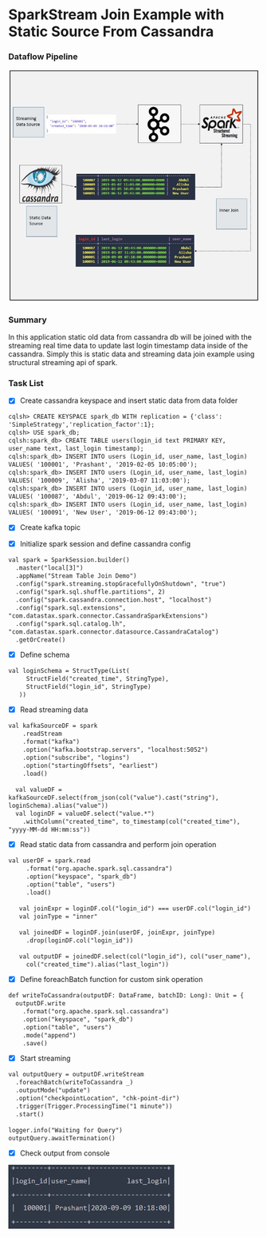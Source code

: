# SparkStream Join Example with Static Source From Cassandra
### Dataflow Pipeline
![](pipeline.JPG)

### Summary

In this application static old data from cassandra db will be joined with the streaming real time data to update last login timestamp data inside of the cassandra. Simply this is static data and streaming data join example using structural streaming api of spark.
### Task List

- [x] Create cassandra keyspace and insert static data from data folder

```
cqlsh> CREATE KEYSPACE spark_db WITH replication = {'class': 'SimpleStrategy','replication_factor':1};
cqlsh> USE spark_db;
cqlsh:spark_db> CREATE TABLE users(login_id text PRIMARY KEY, user_name text, last_login timestamp);
cqlsh:spark_db> INSERT INTO users (Login_id, user_name, last_login) VALUES( '100001', 'Prashant', '2019-02-05 10:05:00');
cqlsh:spark_db> INSERT INTO users (Login_id, user_name, last_login) VALUES( '100009', 'Alisha', '2019-03-07 11:03:00');
cqlsh:spark_db> INSERT INTO users (Login_id, user_name, last_login) VALUES( '100087', 'Abdul', '2019-06-12 09:43:00');
cqlsh:spark_db> INSERT INTO users (Login_id, user_name, last_login) VALUES( '100091', 'New User', '2019-06-12 09:43:00');
```

- [x] Create kafka topic

- [x] Initialize spark session and define cassandra config
```
val spark = SparkSession.builder()
  .master("local[3]")
  .appName("Stream Table Join Demo")
  .config("spark.streaming.stopGracefullyOnShutdown", "true")
  .config("spark.sql.shuffle.partitions", 2)
  .config("spark.cassandra.connection.host", "localhost")
  .config("spark.sql.extensions", "com.datastax.spark.connector.CassandraSparkExtensions")
  .config("spark.sql.catalog.lh", "com.datastax.spark.connector.datasource.CassandraCatalog")
  .getOrCreate()
```
- [x] Define schema
```
val loginSchema = StructType(List(
     StructField("created_time", StringType),
     StructField("login_id", StringType)
   ))
```
- [x] Read streaming data
```
val kafkaSourceDF = spark
    .readStream
    .format("kafka")
    .option("kafka.bootstrap.servers", "localhost:5052")
    .option("subscribe", "logins")
    .option("startingOffsets", "earliest")
    .load()

  val valueDF = kafkaSourceDF.select(from_json(col("value").cast("string"), loginSchema).alias("value"))
  val loginDF = valueDF.select("value.*")
    .withColumn("created_time", to_timestamp(col("created_time"), "yyyy-MM-dd HH:mm:ss"))
```
- [x] Read static data from cassandra and perform join operation
```
val userDF = spark.read
     .format("org.apache.spark.sql.cassandra")
     .option("keyspace", "spark_db")
     .option("table", "users")
     .load()

   val joinExpr = loginDF.col("login_id") === userDF.col("login_id")
   val joinType = "inner"

   val joinedDF = loginDF.join(userDF, joinExpr, joinType)
     .drop(loginDF.col("login_id"))

   val outputDF = joinedDF.select(col("login_id"), col("user_name"),
     col("created_time").alias("last_login"))
```
- [x] Define foreachBatch function for custom sink operation
```
def writeToCassandra(outputDF: DataFrame, batchID: Long): Unit = {
  outputDF.write
    .format("org.apache.spark.sql.cassandra")
    .option("keyspace", "spark_db")
    .option("table", "users")
    .mode("append")
    .save()

```
- [x] Start streaming
```
val outputQuery = outputDF.writeStream
  .foreachBatch(writeToCassandra _)
  .outputMode("update")
  .option("checkpointLocation", "chk-point-dir")
  .trigger(Trigger.ProcessingTime("1 minute"))
  .start()

logger.info("Waiting for Query")
outputQuery.awaitTermination()

```
- [x] Check output from console

![](output.JPG)
